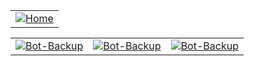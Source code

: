 <div align="center">
  <table>
    <tr>
      <td align="center">
        <a href="https://github.com/Projek-Vkop/Home">
          <img src="https://img.shields.io/badge/Branch-Home-green?style=for-the-badge" alt="Home"/>
        </a>
      </td>
  </table>
</div>

<div align="center">
  <table>
    <tr>
      <td align="center">
        <a href="https://github.com/Projek-Vkop/Bot-Backup">
          <img src="https://img.shields.io/badge/Bot-Backup-green?style=for-the-badge" alt="Bot-Backup"/>
        </a>
      </td>
      <td align="center">
        <a href="https://github.com/Projek-Vkop/Bot-Backup">
          <img src="https://img.shields.io/badge/Bot-Backup-green?style=for-the-badge" alt="Bot-Backup"/>
        </a>
      </td>
      <td align="center">
        <a href="https://github.com/Projek-Vkop/Bot-Backup">
          <img src="https://img.shields.io/badge/Bot-Backup-green?style=for-the-badge" alt="Bot-Backup"/>
        </a>
      </td>
    </tr>
  </table>
</div>

